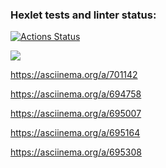 ### Hexlet tests and linter status:
[![Actions Status](https://github.com/RedBeduin/qa-auto-engineer-javascript-project-44/actions/workflows/hexlet-check.yml/badge.svg)](https://github.com/RedBeduin/qa-auto-engineer-javascript-project-44/actions)

<a href="https://codeclimate.com/github/RedBeduin/qa-auto-engineer-javascript-project-44/maintainability"><img src="https://api.codeclimate.com/v1/badges/5bc29b26065dd7298b35/maintainability" /></a> 

https://asciinema.org/a/701142

https://asciinema.org/a/694758

https://asciinema.org/a/695007

https://asciinema.org/a/695164

https://asciinema.org/a/695308
